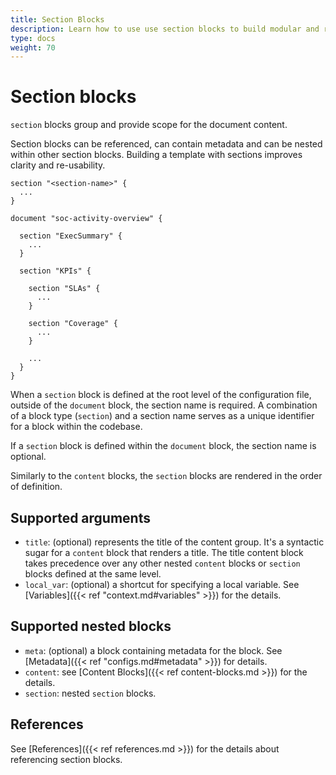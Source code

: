 ```yaml
---
title: Section Blocks
description: Learn how to use use section blocks to build modular and reusable content structures in your templates.
type: docs
weight: 70
---
```


# Section blocks

`section` blocks group and provide scope for the document content.

Section blocks can be referenced, can contain metadata and can be nested within other section
blocks. Building a template with sections improves clarity and re-usability.

```hcl
section "<section-name>" {
  ...
}

document "soc-activity-overview" {

  section "ExecSummary" {
    ...
  }

  section "KPIs" {

    section "SLAs" {
      ...
    }

    section "Coverage" {
      ...
    }

    ...
  }
}
```

When a `section` block is defined at the root level of the configuration file, outside of the `document` block, the section name is required. A combination of a block type (`section`) and a section name serves as a unique identifier for a block within the codebase.

If a `section` block is defined within the `document` block, the section name is optional.

Similarly to the `content` blocks, the `section` blocks are rendered in the order of definition.

## Supported arguments

- `title`: (optional) represents the title of the content group. It's a syntactic sugar for a
  `content` block that renders a title. The title content block takes precedence over any other
  nested `content` blocks or `section` blocks defined at the same level.
- `local_var`: (optional) a shortcut for specifying a local variable. See [Variables]({{< ref
  "context.md#variables" >}}) for the details.

## Supported nested blocks

- `meta`: (optional) a block containing metadata for the block. See [Metadata]({{< ref "configs.md#metadata" >}}) for details.
- `content`: see [Content Blocks]({{< ref content-blocks.md >}}) for the details.
- `section`: nested `section` blocks.

## References

See [References]({{< ref references.md >}}) for the details about referencing section blocks.
